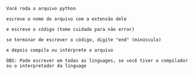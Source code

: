     Você roda o arquivo python

    escreve o nome do arquivo com a extensão dele

    e escreve o código (tome cuidado para não errar)

    se terminar de escrever o código, digite "end" (minúsculo)

    e depois compile ou intérprete o arquivo

    OBS: Pode escrever em todas as linguages, se você tiver o compilador ou o interpretador da linguage